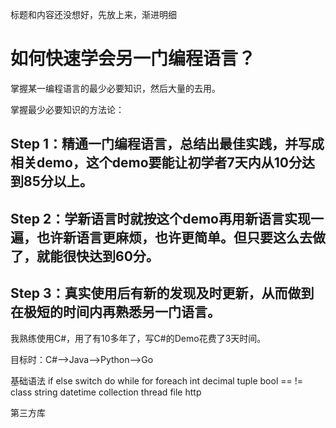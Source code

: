 标题和内容还没想好，先放上来，渐进明细

# 如何快速学会另一门编程语言？
掌握某一编程语言的最少必要知识，然后大量的去用。

掌握最少必要知识的方法论：
## Step 1：精通一门编程语言，总结出最佳实践，并写成相关demo，这个demo要能让初学者7天内从10分达到85分以上。
## Step 2：学新语言时就按这个demo再用新语言实现一遍，也许新语言更麻烦，也许更简单。但只要这么去做了，就能很快达到60分。
## Step 3：真实使用后有新的发现及时更新，从而做到在极短的时间内再熟悉另一门语言。


我熟练使用C#，用了有10多年了，写C#的Demo花费了3天时间。



目标时：C#-->Java-->Python-->Go

基础语法
if else switch do while for foreach int decimal tuple bool  ==    != 
class
string
datetime
collection
thread
file
http

第三方库
